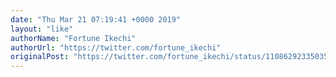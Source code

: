 ```yaml
---
date: "Thu Mar 21 07:19:41 +0000 2019"
layout: "like"
authorName: "Fortune Ikechi"
authorUrl: "https://twitter.com/fortune_ikechi"
originalPost: "https://twitter.com/fortune_ikechi/status/1108629233503531008"
---
```

